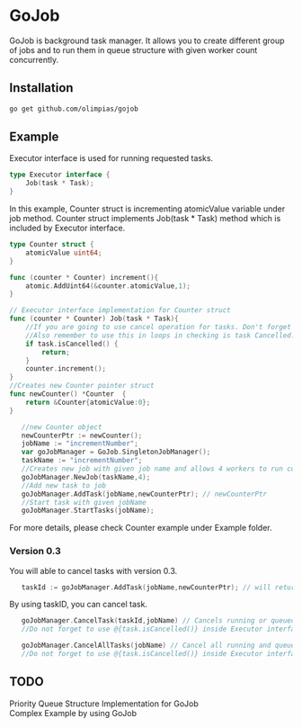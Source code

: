 # GoJob

GoJob is background task manager. It allows you to create different group of jobs and to run them in queue structure with given worker count concurrently.

## Installation

```bash
go get github.com/olimpias/gojob
```

## Example

Executor interface is used for running requested tasks.

```go
type Executor interface {
	Job(task * Task);
}
```

In this example, Counter struct is incrementing atomicValue variable under job method. Counter struct implements  Job(task * Task) method which is included by Executor interface.

```go
type Counter struct {
	atomicValue uint64;
}

func (counter * Counter) increment(){
	atomic.AddUint64(&counter.atomicValue,1);
}

// Executor interface implementation for Counter struct
func (counter * Counter) Job(task * Task){
	//If you are going to use cancel operation for tasks. Don't forget to implement task.IsCancelled() check.
	//Also remember to use this in loops in checking is task Cancelled.
	if task.isCancelled() {
		return;
	}
	counter.increment();
}
//Creates new Counter pointer struct
func newCounter() *Counter  {
	return &Counter{atomicValue:0};
}
```


```go
   //new Counter object
   newCounterPtr := newCounter();
   jobName := "incrementNumber";
   var goJobManager = GoJob.SingletonJobManager();
   taskName := "incrementNumber";
   //Creates new job with given job name and allows 4 workers to run concurrently
   goJobManager.NewJob(taskName,4);
   //Add new task to job
   goJobManager.AddTask(jobName,newCounterPtr); // newCounterPtr
   //Start task with given jobName
   goJobManager.StartTasks(jobName);

```

For more details, please check Counter example under Example folder.

### Version 0.3

You will able to cancel tasks with version 0.3.

```go
   taskId := goJobManager.AddTask(jobName,newCounterPtr); // will return taskID
```

By using taskID, you can cancel task.

```go
   goJobManager.CancelTask(taskId,jobName) // Cancels running or queued task.
   //Do not forget to use @{task.isCancelled()} inside Executor interface method.!!
```

```go
   goJobManager.CancelAllTasks(jobName) // Cancel all running and queued tasks.
   //Do not forget to use @{task.isCancelled()} inside Executor interface method.!!
```


## TODO

Priority Queue Structure Implementation for GoJob<br>
Complex Example by using GoJob<br>
